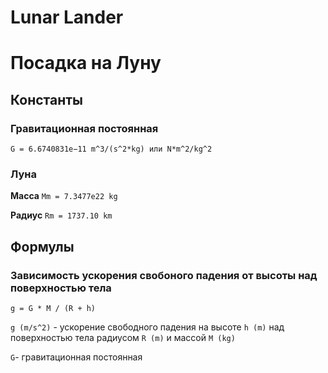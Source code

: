 # Lunar Lander
# Посадка на Луну

## Константы
### Гравитационная постоянная
`G = 6.6740831e−11 m^3/(s^2*kg) или N*m^2/kg^2`
### Луна
**Масса** `Mm = 7.3477e22 kg`

**Радиус** `Rm = 1737.10 km`

## Формулы

### Зависимость ускорения свобоного падения от высоты над поверхностью тела
`g = G * M / (R + h)`

`g (m/s^2)` - ускорение свободного падения на высоте `h (m)` над поверхностью тела радиусом `R (m)` и массой `M (kg)`

`G`- гравитационная постоянная
